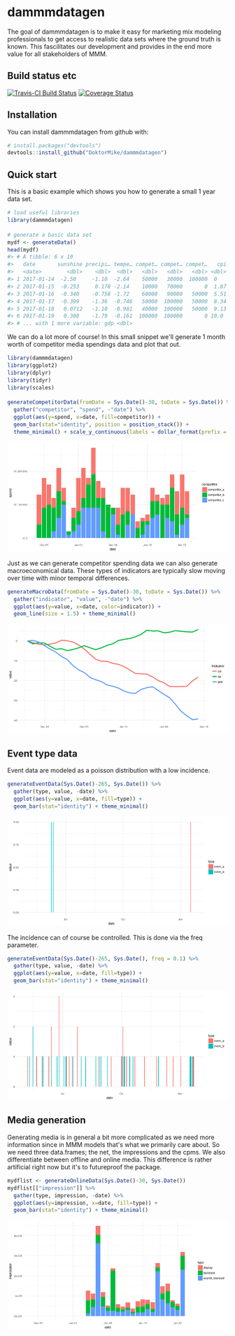 
<!-- README.md is generated from README.Rmd. Please edit that file -->
dammmdatagen
============

The goal of dammmdatagen is to make it easy for marketing mix modeling professionals to get access to realistic data sets where the ground truth is known. This fascilitates our development and provides in the end more value for all stakeholders of MMM.

Build status etc
----------------

[![Travis-CI Build Status](https://travis-ci.org/DoktorMike/dammmdatagen.svg?branch=master)](https://travis-ci.org/DoktorMike/dammmdatagen) [![Coverage Status](https://img.shields.io/codecov/c/github/DoktorMike/dammmdatagen/master.svg)](https://codecov.io/github/DoktorMike/dammmdatagen?branch=master)

Installation
------------

You can install dammmdatagen from github with:

``` r
# install.packages("devtools")
devtools::install_github("DoktorMike/dammmdatagen")
```

Quick start
-----------

This is a basic example which shows you how to generate a small 1 year data set.

``` r
# load useful libraries
library(dammmdatagen)

# generate a basic data set
mydf <- generateData()
head(mydf)
#> # A tibble: 6 x 10
#>   date       sunshine precipi… tempe… compet… compet… compet…   cpi    cci
#>   <date>        <dbl>    <dbl>  <dbl>   <dbl>   <dbl>   <dbl> <dbl>  <dbl>
#> 1 2017-01-14  -2.50     -1.10  -2.64    50000   30000  100000  0     0    
#> 2 2017-01-15  -0.253     0.178 -2.14    10000   70000       0  1.87 -0.497
#> 3 2017-01-16  -0.340    -0.758 -1.72    60000   90000   50000  5.51  0.184
#> 4 2017-01-17  -0.399    -1.36  -0.746   50000  100000   50000  8.34  1.31 
#> 5 2017-01-18   0.0712   -1.10  -0.981   40000  100000   50000  9.13  3.81 
#> 6 2017-01-19   0.308    -1.79  -0.161  100000  100000       0 10.0   4.45 
#> # ... with 1 more variable: gdp <dbl>
```

We can do a lot more of course! In this small snippet we'll generate 1 month worth of competitor media spendings data and plot that out.

``` r
library(dammmdatagen)
library(ggplot2)
library(dplyr)
library(tidyr)
library(scales) 

generateCompetitorData(fromDate = Sys.Date()-30, toDate = Sys.Date()) %>% 
  gather("competitor", "spend", -"date") %>% 
  ggplot(aes(y=spend, x=date, fill=competitor)) + 
  geom_bar(stat="identity", position = position_stack()) + 
  theme_minimal() + scale_y_continuous(labels = dollar_format(prefix = "kr. "))
```

![](figs/README-competitorspendplot-1.png)

Just as we can generate competitor spending data we can also generate macroeconomical data. These types of indicators are typically slow moving over time with minor temporal differences.

``` r
generateMacroData(fromDate = Sys.Date()-30, toDate = Sys.Date()) %>% 
  gather("indicator", "value", -"date") %>% 
  ggplot(aes(y=value, x=date, color=indicator)) + 
  geom_line(size = 1.5) + theme_minimal()
```

![](figs/README-macroecondataplot-1.png)

Event type data
---------------

Event data are modeled as a poisson distribution with a low incidence.

``` r
generateEventData(Sys.Date()-265, Sys.Date()) %>%
  gather(type, value, -date) %>%
  ggplot(aes(y=value, x=date, fill=type)) +
  geom_bar(stat="identity") + theme_minimal()
```

![](figs/README-eventdata1-1.png)

The incidence can of course be controlled. This is done via the freq parameter.

``` r
generateEventData(Sys.Date()-265, Sys.Date(), freq = 0.1) %>%
  gather(type, value, -date) %>%
  ggplot(aes(y=value, x=date, fill=type)) +
  geom_bar(stat="identity") + theme_minimal()
```

![](figs/README-eventdata2-1.png)

Media generation
----------------

Generating media is in general a bit more complicated as we need more information since in MMM models that's what we primarily care about. So we need three data.frames; the net, the impressions and the cpms. We also differentiate between offline and online media. This difference is rather artificial right now but it's to futureproof the package.

``` r
mydflist <- generateOnlineData(Sys.Date()-30, Sys.Date())
mydflist[["impression"]] %>%
  gather(type, impression, -date) %>%
  ggplot(aes(y=impression, x=date, fill=type)) +
  geom_bar(stat="identity") + theme_minimal()
```

![](figs/README-onlineimpdata-1.png)
